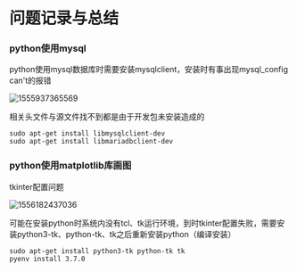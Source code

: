 # 问题记录与总结

### python使用mysql

python使用mysql数据库时需要安装mysqlclient，安装时有事出现mysql_config can't的报错

![1555937365569](/home/xiaozhi/Documents/notes/python/projs/assets/1555937365569.png)

相关头文件与源文件找不到都是由于开发包未安装造成的

```shell
sudo apt-get install libmysqlclient-dev
sudo apt-get install libmariadbclient-dev
```

### python使用matplotlib库画图

tkinter配置问题

![1556182437036](/home/xiaozhi/Documents/notes/python/projs/assets/1556182437036.png)

可能在安装python时系统内没有tcl、tk运行环境，到时tkinter配置失败，需要安装python3-tk、python-tk、tk之后重新安装python（编译安装）

```shell
sudo apt-get install python3-tk python-tk tk
pyenv install 3.7.0
```

